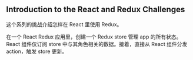 ## Introduction to the React and Redux Challenges

这个系列的挑战介绍怎样在 React 里使用 Redux。

在一个 React Redux 应用里，创建一个 Redux store 管理 app 的所有状态。React 组件仅订阅 store 中与其角色相关的数据。接着，直接从 React 组件分发 action，触发 store 更新。